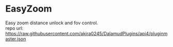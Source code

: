 # EasyZoom
Easy zoom distance unlock and fov control.  
repo url: https://raw.githubusercontent.com/akira0245/DalamudPlugins/api4/pluginmaster.json
